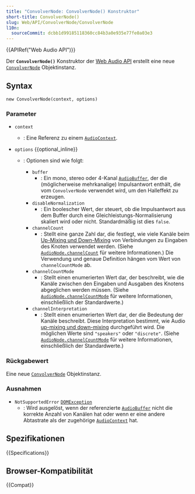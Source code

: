 ```yaml
---
title: "ConvolverNode: ConvolverNode() Konstruktor"
short-title: ConvolverNode()
slug: Web/API/ConvolverNode/ConvolverNode
l10n:
  sourceCommit: dcbb1d99185118360cc84b3a0e935e77fe0a03e3
---
```


{{APIRef("Web Audio API")}}

Der **`ConvolverNode()`** Konstruktor der [Web Audio API](/de/docs/Web/API/Web_Audio_API) erstellt eine neue
[`ConvolverNode`](/de/docs/Web/API/ConvolverNode) Objektinstanz.

## Syntax

```js-nolint
new ConvolverNode(context, options)
```

### Parameter

- `context`
  - : Eine Referenz zu einem [`AudioContext`](/de/docs/Web/API/AudioContext).
- `options` {{optional_inline}}

  - : Optionen sind wie folgt:

    - `buffer`
      - : Ein mono, stereo oder 4-Kanal [`AudioBuffer`](/de/docs/Web/API/AudioBuffer), der die (möglicherweise mehrkanalige) Impulsantwort enthält, die vom `ConvolverNode` verwendet wird, um den Halleffekt zu erzeugen.
    - `disableNormalization`
      - : Ein boolescher Wert, der steuert, ob die Impulsantwort aus dem Buffer durch eine Gleichleistungs-Normalisierung skaliert wird oder nicht. Standardmäßig ist dies `false`.
    - `channelCount`
      - : Stellt eine ganze Zahl dar, die festlegt, wie viele Kanäle beim [Up-Mixing und Down-Mixing](/de/docs/Web/API/Web_Audio_API/Basic_concepts_behind_Web_Audio_API#up-mixing_and_down-mixing) von Verbindungen zu Eingaben des Knoten verwendet werden.
        (Siehe [`AudioNode.channelCount`](/de/docs/Web/API/AudioNode/channelCount) für weitere Informationen.)
        Die Verwendung und genaue Definition hängen vom Wert von `channelCountMode` ab.
    - `channelCountMode`
      - : Stellt einen enumerierten Wert dar, der beschreibt, wie die Kanäle zwischen den Eingaben und Ausgaben des Knotens abgeglichen werden müssen.
        (Siehe [`AudioNode.channelCountMode`](/de/docs/Web/API/AudioNode/channelCountMode) für weitere Informationen, einschließlich der Standardwerte.)
    - `channelInterpretation`
      - : Stellt einen enumerierten Wert dar, der die Bedeutung der Kanäle beschreibt.
        Diese Interpretation bestimmt, wie Audio [up-mixing und down-mixing](/de/docs/Web/API/Web_Audio_API/Basic_concepts_behind_Web_Audio_API#up-mixing_and_down-mixing) durchgeführt wird.
        Die möglichen Werte sind `"speakers"` oder `"discrete"`.
        (Siehe [`AudioNode.channelCountMode`](/de/docs/Web/API/AudioNode/channelCountMode) für weitere Informationen, einschließlich der Standardwerte.)

### Rückgabewert

Eine neue [`ConvolverNode`](/de/docs/Web/API/ConvolverNode) Objektinstanz.

### Ausnahmen

- `NotSupportedError` [`DOMException`](/de/docs/Web/API/DOMException)
  - : Wird ausgelöst, wenn der referenzierte [`AudioBuffer`](/de/docs/Web/API/AudioBuffer) nicht die korrekte Anzahl von Kanälen hat oder wenn er eine andere Abtastrate als der zugehörige [`AudioContext`](/de/docs/Web/API/AudioContext) hat.

## Spezifikationen

{{Specifications}}

## Browser-Kompatibilität

{{Compat}}
